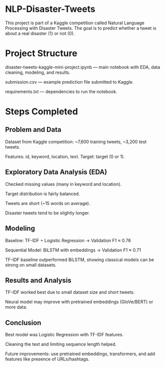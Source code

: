 # NLP-Disaster-Tweets
This project is part of a Kaggle competition called Natural Language Processing with Disaster Tweets. The goal is to predict whether a tweet is about a real disaster (1) or not (0).

# Project Structure

disaster-tweets-kaggle-mini-project.ipynb — main notebook with EDA, data cleaning, modeling, and results.

submission.csv — example prediction file submitted to Kaggle.

requirements.txt — dependencies to run the notebook.

# Steps Completed

## Problem and Data

Dataset from Kaggle competition: ~7,600 training tweets, ~3,200 test tweets.

Features: id, keyword, location, text. Target: target (0 or 1).

## Exploratory Data Analysis (EDA)

Checked missing values (many in keyword and location).

Target distribution is fairly balanced.

Tweets are short (~15 words on average).

Disaster tweets tend to be slightly longer.

## Modeling

Baseline: TF-IDF + Logistic Regression → Validation F1 ≈ 0.76

Sequential Model: BiLSTM with embeddings → Validation F1 ≈ 0.71

TF-IDF baseline outperformed BiLSTM, showing classical models can be strong on small datasets.

## Results and Analysis

TF-IDF worked best due to small dataset size and short tweets.

Neural model may improve with pretrained embeddings (GloVe/BERT) or more data.

## Conclusion

Best model was Logistic Regression with TF-IDF features.

Cleaning the text and limiting sequence length helped.

Future improvements: use pretrained embeddings, transformers, and add features like presence of URLs/hashtags.
